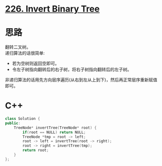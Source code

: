 # [226. Invert Binary Tree](https://leetcode.com/problems/invert-binary-tree/description/)
# 思路
翻转二叉树。    
递归算法的话很简单:
* 若为空树则返回空即可。
* 令左子树指向翻转后的右子树，将右子树指向翻转后的左子树。

非递归算法的话用先方向层序遍历(从右到左从上到下)，然后再正常层序重新赋值即可。
# C++
``` C++
class Solution {
public:
    TreeNode* invertTree(TreeNode* root) {
        if(root == NULL) return NULL;
        TreeNode *tmp = root -> left;
        root -> left = invertTree(root -> right);
        root -> right = invertTree(tmp);
        return root;
    }
};
```
